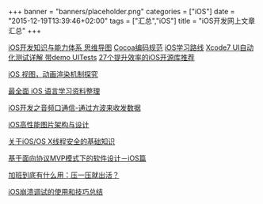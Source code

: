 +++
banner = "banners/placeholder.png"
categories = ["iOS"]
date = "2015-12-19T13:39:46+02:00"
tags = ["汇总","iOS"]
title = "iOS开发网上文章汇总"
+++


[iOS开发知识与能力体系 思维导图](http://blog.csdn.net/hursing/article/details/9020757)
[Cocoa编码规范](https://mp.weixin.qq.com/s?__biz=MzAxMzE2Mjc2Ng==&mid=211692338&idx=1&sn=3eac55a6c93992646271fd808b71534d&scene=0&key=41ecb04b05111003fccc1999a722b07abf9b880d74905c3e9e9f3195f7c3c9aa21f6827d5c4fbcc5fb8cfb474f2fe20c&ascene=0&uin=MTM0ODQyNTk1&devicetype=iMac+MacBookAir7%2C1+OSX+OSX+10.10.5+build(14F1021)&version=11020201&pass_ticket=OUgFBuA2yqcV7ExJVNrQtm5NukTejEXnNHTun2M8jg8%3D)
[iOS学习路线](http://ios.skyfox.org/route.html)
[Xcode7 UI自动化测试详解 带demo UITests](https://mp.weixin.qq.com/s?__biz=MjM5OTM0MzIwMQ==&mid=210096445&idx=2&sn=bb6d418a683d87a455d0ceda42e8f4eb&scene=0&key=41ecb04b051110032885df22f0a34c18ab0b2cadc71f361d71ac9dfdbdb2a19620929cb056973efdb1d1bc3ae43b29c1&ascene=0&uin=MTM0ODQyNTk1&devicetype=iMac+MacBookAir7%2C1+OSX+OSX+10.10.5+build(14F1021)&version=11020201&pass_ticket=OUgFBuA2yqcV7ExJVNrQtm5NukTejEXnNHTun2M8jg8%3D)
[27个提升效率的iOS开源库推荐](http://www.open-open.com/lib/view/open1437486677521.html)
    
[iOS 视图，动画渲染机制探究](http://mdsa.51cto.com/art/201512/502018.htm)

[最全面 iOS 语言学习资料整理](http://mobile.51cto.com/iphone-463665.htm)

[iOS开发之音频口通信-通过方波来收发数据](http://www.jianshu.com/p/649e2c341c00)

[iOS高性能图片架构与设计](http://zhuanlan.zhihu.com/magilu/20273299)

[关于iOS/OS X线程安全的基础知识](http://www.cocoachina.com/ios/20151228/14799.html)

[基于面向协议MVP模式下的软件设计－iOS篇](http://www.cocoachina.com/ios/20151223/14768.html)

[加班到底有什么用：压一压就出活？](http://www.cocoachina.com/programmer/20151224/14782.html)

[iOS崩溃调试的使用和技巧总结](http://www.cocoachina.com/ios/20151218/14748.html)


